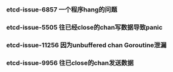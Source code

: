 ### etcd-issue-6857 一个程序hang的问题

### etcd-issue-5505 往已经close的chan写数据导致panic

### etcd-issue-11256 因为unbuffered chan Goroutine泄漏

### etcd-issue-9956 往已close的chan发送数据
